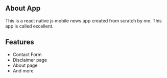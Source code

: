 ## About App

This is a react native js mobile news app created from scratch by me. This app is called excellent.

## Features

- Contact Form
- Disclaimer page
- About page
- And more

